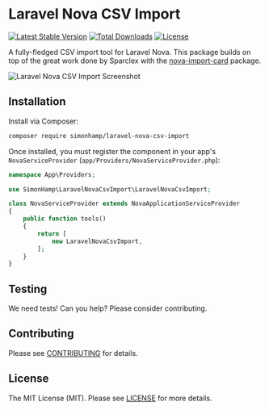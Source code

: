 # Laravel Nova CSV Import

[![Latest Stable Version](https://poser.pugx.org/simonhamp/laravel-nova-csv-import/v/stable)](https://packagist.org/packages/simonhamp/laravel-nova-csv-import)
[![Total Downloads](https://poser.pugx.org/simonhamp/laravel-nova-csv-import/downloads)](https://packagist.org/packages/simonhamp/laravel-nova-csv-import)
[![License](https://poser.pugx.org/simonhamp/laravel-nova-csv-import/license)](https://packagist.org/packages/simonhamp/laravel-nova-csv-import)

A fully-fledged CSV import tool for Laravel Nova. This package builds on top of the great work done by Sparclex with the [nova-import-card](https://github.com/Sparclex/nova-import-card) package.

![Laravel Nova CSV Import Screenshot](https://raw.githubusercontent.com/simonhamp/laravel-nova-csv-import/master/screenshots/readme.png)

## Installation

Install via Composer:

```bash
composer require simonhamp/laravel-nova-csv-import
```

Once installed, you must register the component in your app's `NovaServiceProvider` (`app/Providers/NovaServiceProvider.php`):

```php
namespace App\Providers;

use SimonHamp\LaravelNovaCsvImport\LaravelNovaCsvImport;

class NovaServiceProvider extends NovaApplicationServiceProvider
{
    public function tools()
    {
        return [
            new LaravelNovaCsvImport,
        ];
    }
}
```

## Testing

We need tests! Can you help? Please consider contributing.

## Contributing

Please see [CONTRIBUTING](CONTRIBUTING.md) for details.

## License

The MIT License (MIT). Please see [LICENSE](LICENSE.md) for more details.
